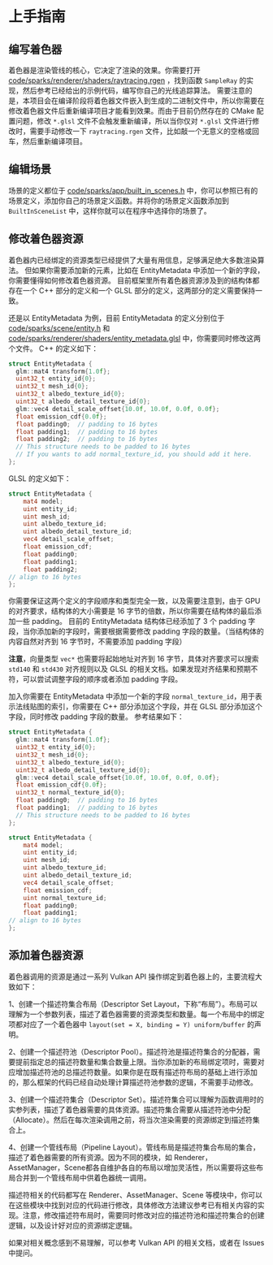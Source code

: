 # 上手指南

## 编写着色器

着色器是渲染管线的核心，它决定了渲染的效果。你需要打开 [code/sparks/renderer/shaders/raytracing.rgen](../code/sparks/renderer/shaders/raytracing.rgen)
，找到函数 `SampleRay` 的实现，然后参考已经给出的示例代码，编写你自己的光线追踪算法。
需要注意的是，本项目会在编译阶段将着色器文件嵌入到生成的二进制文件中，所以你需要在修改着色器文件后重新编译项目才能看到效果。而由于目前仍然存在的
CMake 配置问题，修改 `*.glsl` 文件不会触发重新编译，所以当你仅对 `*.glsl` 文件进行修改时，需要手动修改一下
`raytracing.rgen` 文件，比如敲一个无意义的空格或回车，然后重新编译项目。

## 编辑场景

场景的定义都位于 [code/sparks/app/built_in_scenes.h](../code/sparks/app/built_in_scenes.h)
中，你可以参照已有的场景定义，添加你自己的场景定义函数。并将你的场景定义函数添加到 `BuiltInSceneList` 中，这样你就可以在程序中选择你的场景了。

## 修改着色器资源

着色器内已经绑定的资源类型已经提供了大量有用信息，足够满足绝大多数渲染算法。
但如果你需要添加新的元素，比如在 EntityMetadata 中添加一个新的字段，你需要懂得如何修改着色器资源。
目前框架里所有着色器资源涉及到的结构体都存在一个 C++ 部分的定义和一个 GLSL 部分的定义，这两部分的定义需要保持一致。

还是以 EntityMetadata 为例，目前 EntityMetadata
的定义分别位于 [code/sparks/scene/entity.h](../code/sparks/scene/entity.h)
和 [code/sparks/renderer/shaders/entity_metadata.glsl](../code/sparks/renderer/shaders/entity_metadata.glsl)
中，你需要同时修改这两个文件。
C++ 的定义如下：

```cpp
struct EntityMetadata {
  glm::mat4 transform{1.0f};
  uint32_t entity_id{0};
  uint32_t mesh_id{0};
  uint32_t albedo_texture_id{0};
  uint32_t albedo_detail_texture_id{0};
  glm::vec4 detail_scale_offset{10.0f, 10.0f, 0.0f, 0.0f};
  float emission_cdf{0.0f};
  float padding0;  // padding to 16 bytes
  float padding1;  // padding to 16 bytes
  float padding2;  // padding to 16 bytes
  // This structure needs to be padded to 16 bytes
  // If you wants to add normal_texture_id, you should add it here.
};
```

GLSL 的定义如下：

```glsl
struct EntityMetadata {
    mat4 model;
    uint entity_id;
    uint mesh_id;
    uint albedo_texture_id;
    uint albedo_detail_texture_id;
    vec4 detail_scale_offset;
    float emission_cdf;
    float padding0;
    float padding1;
    float padding2;
// align to 16 bytes
};
```

你需要保证这两个定义的字段顺序和类型完全一致，以及需要注意到，由于 GPU 的对齐要求，结构体的大小需要是 16
字节的倍数，所以你需要在结构体的最后添加一些 padding。
目前的 EntityMetadata 结构体已经添加了 3 个 padding 字段，当你添加新的字段时，需要根据需要修改 padding 字段的数量。（当结构体的内容自然对齐到
16 字节时，不需要添加 padding 字段）

**注意**，向量类型 `vec*` 也需要将起始地址对齐到 16 字节，具体对齐要求可以搜索 `std140` 和 `std430` 对齐规则以及 GLSL
的相关文档。如果发现对齐结果和预期不符，可以尝试调整字段的顺序或者添加 padding 字段。

加入你需要在 EntityMetadata 中添加一个新的字段 `normal_texture_id`，用于表示法线贴图的索引，你需要在 C++ 部分添加这个字段，并在
GLSL 部分添加这个字段，同时修改 padding 字段的数量。
参考结果如下：

```cpp
struct EntityMetadata {
  glm::mat4 transform{1.0f};
  uint32_t entity_id{0};
  uint32_t mesh_id{0};
  uint32_t albedo_texture_id{0};
  uint32_t albedo_detail_texture_id{0};
  glm::vec4 detail_scale_offset{10.0f, 10.0f, 0.0f, 0.0f};
  float emission_cdf{0.0f};
  uint32_t normal_texture_id{0};
  float padding0;  // padding to 16 bytes
  float padding1;  // padding to 16 bytes
  // This structure needs to be padded to 16 bytes
};
```

```glsl
struct EntityMetadata {
    mat4 model;
    uint entity_id;
    uint mesh_id;
    uint albedo_texture_id;
    uint albedo_detail_texture_id;
    vec4 detail_scale_offset;
    float emission_cdf;
    uint normal_texture_id;
    float padding0;
    float padding1;
// align to 16 bytes
};
```

## 添加着色器资源

着色器调用的资源是通过一系列 Vulkan API 操作绑定到着色器上的，主要流程大致如下：

1、创建一个描述符集合布局（Descriptor Set Layout，下称“布局”）。布局可以理解为一个参数列表，描述了着色器需要的资源类型和数量。每一个布局中的绑定项都对应了一个着色器中
`layout(set = X, binding = Y) uniform/buffer` 的声明。

2、创建一个描述符池（Descriptor
Pool）。描述符池是描述符集合的分配器，需要提前指定总的描述符数量和集合数量上限。当你添加新的布局绑定项时，需要对应增加描述符池的总描述符数量。如果你是在既有描述符布局的基础上进行添加的，那么框架的代码已经自动处理计算描述符池参数的逻辑，不需要手动修改。

3、创建一个描述符集合（Descriptor
Set）。描述符集合可以理解为函数调用时的实参列表，描述了着色器需要的具体资源。描述符集合需要从描述符池中分配（Allocate）。然后在每次渲染调用之前，将当次渲染需要的资源绑定到描述符集合上。

4、创建一个管线布局（Pipeline Layout）。管线布局是描述符集合布局的集合，描述了着色器需要的所有资源。因为不同的模块，如
Renderer，AssetManager，Scene都各自维护各自的布局以增加灵活性，所以需要将这些布局合并到一个管线布局中供着色器统一调用。

描述符相关的代码都写在 Renderer、AssetManager、Scene
等模块中，你可以在这些模块中找到对应的代码进行修改，具体修改方法建议参考已有相关内容的实现。注意，修改描述符布局时，需要同时修改对应的描述符池和描述符集合的创建逻辑，以及设计好对应的资源绑定逻辑。

如果对相关概念感到不易理解，可以参考 Vulkan API 的相关文档，或者在 Issues 中提问。
